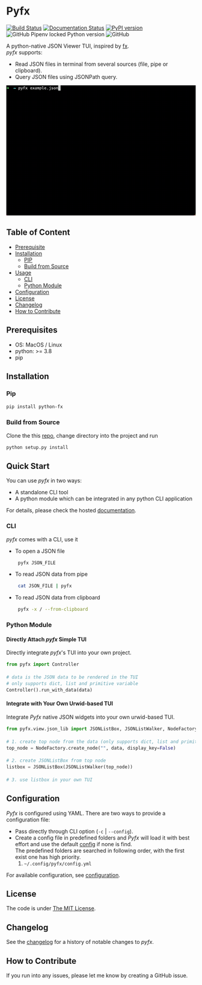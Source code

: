 # Pyfx
[![Build Status](https://travis-ci.org/cielong/pyfx.svg?branch=master)](https://travis-ci.org/github/cielong/pyfx)
[![Documentation Status](https://readthedocs.org/projects/python-fx/badge/?version=latest)](https://python-fx.readthedocs.io/en/latest/?badge=latest)
[![PyPI version](https://badge.fury.io/py/python-fx.svg)](https://badge.fury.io/py/python-fx)
![GitHub Pipenv locked Python version](https://img.shields.io/github/pipenv/locked/python-version/cielong/pyfx)
![GitHub](https://img.shields.io/github/license/cielong/pyfx)  

A python-native JSON Viewer TUI, inspired by [fx](https://github.com/antonmedv/fx).  
*pyfx* supports:
* Read JSON files in terminal from several sources (file, pipe or clipboard).
* Query JSON files using JSONPath query.

![](docs/demo.gif)

## Table of Content

* [Prerequisite](#prerequisites)
* [Installation](#installation)
  * [PIP](#pip)
  * [Build from Source](#build-from-source)
* [Usage](#usage)
  * [CLI](#cli)
  * [Python Module](#python-module)
* [Configuration](#configuration)
* [License](#license)
* [Changelog](#changelog)
* [How to Contribute](#how-to-contribute)

## Prerequisites
* OS: MacOS / Linux
* python: >= 3.8
* pip

## Installation
### Pip
```bash
pip install python-fx
```
### Build from Source
Clone the this [repo](https://github.com/cielong/pyfx.git), change directory into the project and run
```bash
python setup.py install
```

## Quick Start
You can use *pyfx* in two ways:
* A standalone CLI tool
* A python module which can be integrated in any python CLI application

For details, please check the hosted [documentation](https://python-fx.readthedocs.io/en/latest/).
### CLI
*pyfx* comes with a CLI, use it
* To open a JSON file
  ```bash
   pyfx JSON_FILE
  ```
* To read JSON data from pipe
  ```bash
   cat JSON_FILE | pyfx
  ```
* To read JSON data from clipboard
  ```bash
   pyfx -x / --from-clipboard
  ```

### Python Module
#### Directly Attach *pyfx* Simple TUI
Directly integrate *pyfx*'s TUI into your own project.  
```python
from pyfx import Controller

# data is the JSON data to be rendered in the TUI
# only supports dict, list and primitive variable
Controller().run_with_data(data)
```
#### Integrate with Your Own Urwid-based TUI
Integrate *Pyfx* native JSON widgets into your own urwid-based TUI.
```python
from pyfx.view.json_lib import JSONListBox, JSONListWalker, NodeFactory

# 1. create top node from the data (only supports dict, list and primitive variable)
top_node = NodeFactory.create_node("", data, display_key=False)

# 2. create JSONListBox from top node
listbox = JSONListBox(JSONListWalker(top_node))

# 3. use listbox in your own TUI
```
## Configuration
*Pyfx* is configured using YAML. There are two ways to provide a configuration file: 
* Pass directly through CLI option (`-c` | `--config`).
* Create a config file in predefined folders and *Pyfx* will load it with best effort and
  use the default [config](src/pyfx/config/config.yml) if none is find.  
  The predefined folders are searched in following order, with the first exist one has high priority.  
  1. `~/.config/pyfx/config.yml`

For available configuration, see [configuration](https://python-fx.readthedocs.io/en/latest/Configuration/index.html).

## License
The code is under [The MIT License](LICENSE.txt).

## Changelog
See the [changelog](CHANGELOG.md) for a history of notable changes to *pyfx*.

## How to Contribute
If you run into any issues, please let me know by creating a GitHub issue.
